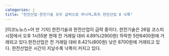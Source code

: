 ```yaml
---
categories: j
title: "한전산업·한전기술 모두 급락으로 무너져…특히 한전산업 8 낙폭"
---
```

[이코노뉴스=어 만 기자] 한전기술과 한전산업이 급락 중이다. 한전기술은 26일 코스피 시장에서 오후 1시55분 현재 전 거래일 대비 4.89%(2900원) 하락한 5만6400원에 거래되고 있다.한전산업은 전 거래일 대비 8.42%(800원) 낮은 8700원에 거래되고 있다. 한전산업은 시간이 지날수록 낙폭이 커지고 있다.